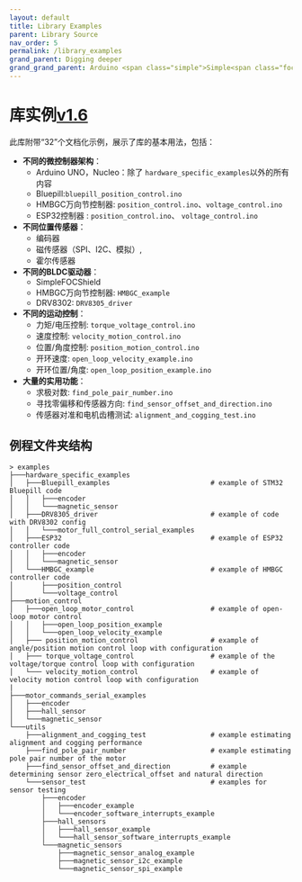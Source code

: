 ```yaml
---
layout: default
title: Library Examples
parent: Library Source
nav_order: 5
permalink: /library_examples
grand_parent: Digging deeper
grand_grand_parent: Arduino <span class="simple">Simple<span class="foc">FOC</span>library</span>
---
```


# **库实例**[v1.6](https://github.com/simplefoc/Arduino-FOC/releases)

此库附带“32”个文档化示例，展示了库的基本用法，包括：

- **不同的微控制器架构**：
    - Arduino UNO，Nucleo：除了 `hardware_specific_examples`以外的所有内容
    - Bluepill:`bluepill_position_control.ino`
    - HMBGC万向节控制器: `position_control.ino`、`voltage_control.ino`
    - ESP32控制器 : `position_control.ino`、 `voltage_control.ino`
- **不同位置传感器**：
  - 编码器 
  - 磁传感器（SPI、I2C、模拟）, 
  - 霍尔传感器
- **不同的BLDC驱动器**：
  - <span class="simple">Simple<span class="foc">FOC</span>Shield</span> 
  - HMBGC万向节控制器: `HMBGC_example`
  - DRV8302: `DRV8305_driver`
- **不同的运动控制**：
  - 力矩/电压控制: `torque_voltage_control.ino`
  - 速度控制:  `velocity_motion_control.ino`
  - 位置/角度控制: `position_motion_control.ino`
  - 开环速度:  `open_loop_velocity_example.ino`
  - 开环位置/角度: `open_loop_position_example.ino`
- **大量的实用功能**：
  - 求极对数: `find_pole_pair_number.ino`
  - 寻找零偏移和传感器方向: `find_sensor_offset_and_direction.ino`
  - 传感器对准和电机齿槽测试:  `alignment_and_cogging_test.ino`

## 例程文件夹结构

```shell
> examples
├───hardware_specific_examples
│   ├───Bluepill_examples                         # example of STM32 Bluepill code
│   │   ├───encoder
│   │   └───magnetic_sensor
│   ├───DRV8305_driver                            # example of code with DRV8302 config
│   │   └───motor_full_control_serial_examples
│   ├───ESP32                                     # example of ESP32 controller code
│   │   ├───encoder 
│   │   └───magnetic_sensor
│   └───HMBGC_example                             # example of HMBGC controller code
│       ├───position_control
│       └───voltage_control
├───motion_control
│   ├───open_loop_motor_control                   # example of open-loop motor control
│   │   ├───open_loop_position_example
│   │   └───open_loop_velocity_example
│   ├─── position_motion_control                  # example of angle/position motion control loop with configuration
│   ├─── torque_voltage_control                   # example of the voltage/torque control loop with configuration
│   └─── velocity_motion_control                  # example of velocity motion control loop with configuration
|
├───motor_commands_serial_examples
│   ├───encoder
│   ├───hall_sensor
│   └───magnetic_sensor
└───utils
    ├───alignment_and_cogging_test                # example estimating alignment and cogging performance
    ├───find_pole_pair_number                     # example estimating pole pair number of the motor
    ├───find_sensor_offset_and_direction          # example determining sensor zero_electrical_offset and natural direction
    └───sensor_test                               # examples for sensor testing
        ├───encoder
        │   ├───encoder_example
        │   └───encoder_software_interrupts_example
        ├───hall_sensors
        │   ├───hall_sensor_example
        │   └───hall_sensor_software_interrupts_example
        └───magnetic_sensors
            ├───magnetic_sensor_analog_example
            ├───magnetic_sensor_i2c_example
            └───magnetic_sensor_spi_example
```
